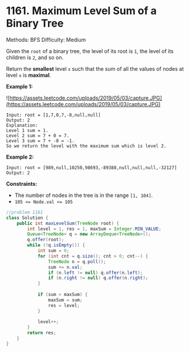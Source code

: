 # 1161. Maximum Level Sum of a Binary Tree

Methods: BFS
Difficulty: Medium

Given the `root` of a binary tree, the level of its root is `1`, the level of its children is `2`, and so on.

Return the **smallest** level `x` such that the sum of all the values of nodes at level `x` is **maximal**.

**Example 1:**

![https://assets.leetcode.com/uploads/2019/05/03/capture.JPG](https://assets.leetcode.com/uploads/2019/05/03/capture.JPG)

```
Input: root = [1,7,0,7,-8,null,null]
Output: 2
Explanation:
Level 1 sum = 1.
Level 2 sum = 7 + 0 = 7.
Level 3 sum = 7 + -8 = -1.
So we return the level with the maximum sum which is level 2.

```

**Example 2:**

```
Input: root = [989,null,10250,98693,-89388,null,null,null,-32127]
Output: 2

```

**Constraints:**

- The number of nodes in the tree is in the range `[1, 104]`.
- `105 <= Node.val <= 105`

```java
//problem 1161
class Solution {
    public int maxLevelSum(TreeNode root) {
        int level = 1, res = 1, maxSum = Integer.MIN_VALUE;
        Queue<TreeNode> q = new ArrayDeque<TreeNode>();
        q.offer(root);
        while (!q.isEmpty()) {            
            int sum = 0;            
            for (int cnt = q.size(); cnt > 0; cnt--) {
                TreeNode n = q.poll();
                sum += n.val;
                if (n.left != null) q.offer(n.left);
                if (n.right != null) q.offer(n.right);
            }
            
            if (sum > maxSum) {
                maxSum = sum;
                res = level;
            }
            
            level++;
        }
        return res;
    }
}
```